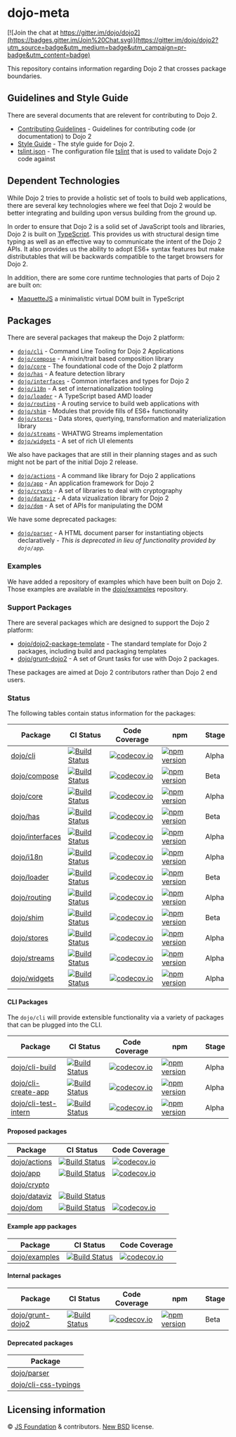 # dojo-meta

[![Join the chat at https://gitter.im/dojo/dojo2](https://badges.gitter.im/Join%20Chat.svg)](https://gitter.im/dojo/dojo2?utm_source=badge&utm_medium=badge&utm_campaign=pr-badge&utm_content=badge)

This repository contains information regarding Dojo 2 that crosses package boundaries.

## Guidelines and Style Guide

There are several documents that are relevent for contributing to Dojo 2.

* [Contributing Guidelines](CONTRIBUTING.md) - Guidelines for contributing code (or documentation) to Dojo 2
* [Style Guide](STYLE.md) - The style guide for Dojo 2.
* [tslint.json](tslint.json) - The configuration file [tslint](https://palantir.github.io/tslint/) that is used to validate Dojo 2 code against

## Dependent Technologies

While Dojo 2 tries to provide a holistic set of tools to build web applications, there are several key technologies where we feel that Dojo 2 would be better integrating and building upon versus building from the ground up.

In order to ensure that Dojo 2 is a solid set of JavaScript tools and libraries, Dojo 2 is built on [TypeScript](https://www.typescriptlang.org/).  This provides us with structural design time typing as well as an effective way to communicate the intent of the Dojo 2 APIs.  It also provides us the ability to adopt ES6+ syntax features but make distributables that will be backwards compatible to the target browsers for Dojo 2.

In addition, there are some core runtime technologies that parts of Dojo 2 are built on:

* [MaquetteJS](http://maquettejs.org/) a minimalistic virtual DOM built in TypeScript

## Packages

There are several packages that makeup the Dojo 2 platform:

* [`dojo/cli`](https://github.com/dojo/cli) - Command Line Tooling for Dojo 2 Applications
* [`dojo/compose`](https://github.com/dojo/compose) - A mixin/trait based composition library
* [`dojo/core`](https://github.com/dojo/core) - The foundational code of the Dojo 2 platform
* [`dojo/has`](https://github.com/dojo/has) - A feature detection library
* [`dojo/interfaces`](https://github.com/dojo/interfaces) - Common interfaces and types for Dojo 2
* [`dojo/i18n`](https://github.com/dojo/i18n) - A set of internationalization tooling
* [`dojo/loader`](https://github.com/dojo/loader) - A TypeScript based AMD loader
* [`dojo/routing`](https://github.com/dojo/routing) - A routing service to build web applications with
* [`dojo/shim`](https://github.com/dojo/shim) - Modules that provide fills of ES6+ functionality
* [`dojo/stores`](https://github.com/dojo/stores) - Data stores, quertying, transformation and materialization library
* [`dojo/streams`](https://github.com/dojo/streams) - WHATWG Streams implementation
* [`dojo/widgets`](https://github.com/dojo/widgets) - A set of rich UI elements

We also have packages that are still in their planning stages and as such might not be part of the initial Dojo 2 release.

* [`dojo/actions`](https://github.com/dojo/actions) - A command like library for Dojo 2 applications
* [`dojo/app`](https://github.com/dojo/app) - An application framework for Dojo 2
* [`dojo/crypto`](https://github.com/dojo/crypto) - A set of libraries to deal with cryptography
* [`dojo/dataviz`](https://github.com/dojo/dataviz) - A data vizualization library for Dojo 2
* [`dojo/dom`](https://github.com/dojo/dom) - A set of APIs for manipulating the DOM

We have some deprecated packages:

* [`dojo/parser`](https://github.com/dojo/parser) - A HTML document parser for instantiating objects declaratively - *This is deprecated in lieu of functionality provided by `dojo/app`.*

### Examples

We have added a repository of examples which have been built on Dojo 2.  Those examples are available
in the [dojo/examples](https://github.com/dojo/examples) repository.

### Support Packages

There are several packages which are designed to support the Dojo 2 platform:

* [dojo/dojo2-package-template](https://github.com/dojo/dojo2-package-template) - The standard template for Dojo 2 packages, including build and packaging templates
* [dojo/grunt-dojo2](https://github.com/dojo/grunt-dojo2) - A set of Grunt tasks for use with Dojo 2 packages.

These packages are aimed at Dojo 2 contributors rather than Dojo 2 end users.

### Status

The following tables contain status information for the packages:

|Package|CI Status|Code Coverage|npm       |Stage|
|-------|---------|-------------|----------|-----|
|[dojo/cli](https://github.com/dojo/cli/)|[![Build Status](https://travis-ci.org/dojo/cli.svg?branch=master)](https://travis-ci.org/dojo/cli)|[![codecov.io](https://codecov.io/gh/dojo/cli/branch/master/graph/badge.svg)](https://codecov.io/gh/dojo/cli/branch/master)|[![npm version](https://badge.fury.io/js/%40dojo%2Fcli.svg)](https://badge.fury.io/js/%40dojo%2Fcli)|Alpha|
|[dojo/compose](https://github.com/dojo/compose)|[![Build Status](https://travis-ci.org/dojo/compose.svg?branch=master)](https://travis-ci.org/dojo/compose)|[![codecov.io](https://codecov.io/gh/dojo/compose/branch/master/graph/badge.svg)](https://codecov.io/gh/dojo/compose/branch/master)|[![npm version](https://badge.fury.io/js/%40dojo%2Fcompose.svg)](https://badge.fury.io/js/%40dojo%2Fcompose)|Beta|
|[dojo/core](https://github.com/dojo/core)|[![Build Status](https://travis-ci.org/dojo/core.svg?branch=master)](https://travis-ci.org/dojo/core)|[![codecov.io](https://codecov.io/gh/dojo/core/branch/master/graph/badge.svg)](https://codecov.io/gh/dojo/core/branch/master)|[![npm version](https://badge.fury.io/js/%40dojo%2Fcore.svg)](https://badge.fury.io/js/%40dojo%2Fcore)|Alpha|
|[dojo/has](https://github.com/dojo/has)|[![Build Status](https://travis-ci.org/dojo/has.svg?branch=master)](https://travis-ci.org/dojo/has)|[![codecov.io](https://codecov.io/gh/dojo/has/branch/master/graph/badge.svg)](https://codecov.io/gh/dojo/has/branch/master)|[![npm version](https://badge.fury.io/js/%40dojo%2Fhas.svg)](https://badge.fury.io/js/%40dojo%2Fhas)|Beta|
|[dojo/interfaces](https://github.com/dojo/interfaces)|[![Build Status](https://travis-ci.org/dojo/interfaces.svg?branch=master)](https://travis-ci.org/dojo/interfaces)|[![codecov.io](https://codecov.io/gh/dojo/interfaces/branch/master/graph/badge.svg)](https://codecov.io/gh/dojo/interfaces/branch/master)|[![npm version](https://badge.fury.io/js/%40dojo%2Finterfaces.svg)](https://badge.fury.io/js/%40dojo%2Finterfaces)|Alpha|
|[dojo/i18n](https://github.com/dojo/i18n)|[![Build Status](https://travis-ci.org/dojo/i18n.svg?branch=master)](https://travis-ci.org/dojo/i18n)|[![codecov.io](https://codecov.io/gh/dojo/i18n/branch/master/graph/badge.svg)](https://codecov.io/gh/dojo/i18n/branch/master)|[![npm version](https://badge.fury.io/js/%40dojo%2Fi18n.svg)](https://badge.fury.io/js/%40dojo%2Fi18n)|Alpha|
|[dojo/loader](https://github.com/dojo/loader)|[![Build Status](https://travis-ci.org/dojo/loader.svg?branch=master)](https://travis-ci.org/dojo/loader)|[![codecov.io](https://codecov.io/gh/dojo/loader/branch/master/graph/badge.svg)](https://codecov.io/gh/dojo/loader/branch/master)|[![npm version](https://badge.fury.io/js/%40dojo%2Floader.svg)](https://badge.fury.io/js/%40dojo%2Floader)|Beta|
|[dojo/routing](https://github.com/dojo/routing)|[![Build Status](https://travis-ci.org/dojo/routing.svg?branch=master)](https://travis-ci.org/dojo/routing)|[![codecov.io](https://codecov.io/gh/dojo/routing/branch/master/graph/badge.svg)](https://codecov.io/gh/dojo/routing/branch/master)|[![npm version](https://badge.fury.io/js/%40dojo%2Frouting.svg)](https://badge.fury.io/js/%40dojo%2Frouting)|Alpha|
|[dojo/shim](https://github.com/dojo/shim)|[![Build Status](https://travis-ci.org/dojo/shim.svg?branch=master)](https://travis-ci.org/dojo/shim)|[![codecov.io](https://codecov.io/gh/dojo/shim/branch/master/graph/badge.svg)](https://codecov.io/gh/dojo/shim/branch/master)|[![npm version](https://badge.fury.io/js/%40dojo%2Fshim.svg)](https://badge.fury.io/js/%40dojo%2Fshim)|Beta|
|[dojo/stores](https://github.com/dojo/stores)|[![Build Status](https://travis-ci.org/dojo/stores.svg?branch=master)](https://travis-ci.org/dojo/stores)|[![codecov.io](https://codecov.io/gh/dojo/stores/branch/master/graph/badge.svg)](https://codecov.io/gh/dojo/stores/branch/master)|[![npm version](https://badge.fury.io/js/%40dojo%2Fstores.svg)](https://badge.fury.io/js/%40dojo%2Fstores)|Alpha|
|[dojo/streams](https://github.com/dojo/streams)|[![Build Status](https://travis-ci.org/dojo/streams.svg?branch=master)](https://travis-ci.org/dojo/streams)|[![codecov.io](https://codecov.io/gh/dojo/streams/branch/master/graph/badge.svg)](https://codecov.io/gh/dojo/streams/branch/master)|[![npm version](https://badge.fury.io/js/%40dojo%2Fstreams.svg)](https://badge.fury.io/js/%40dojo%2Fstreams)|Alpha|
|[dojo/widgets](https://github.com/dojo/widgets)|[![Build Status](https://travis-ci.org/dojo/widgets.svg?branch=master)](https://travis-ci.org/dojo/widgets)|[![codecov.io](https://codecov.io/gh/dojo/widgets/branch/master/graph/badge.svg)](https://codecov.io/gh/dojo/widgets/branch/master)|[![npm version](https://badge.fury.io/js/%40dojo%2Fwidgets.svg)](https://badge.fury.io/js/%40dojo%2Fwidgets)|Alpha|

#### CLI Packages

The `dojo/cli` will provide extensible functionality via a variety of packages that can be plugged
into the CLI.

|Package|CI Status|Code Coverage|npm       |Stage|
|-------|---------|-------------|----------|-----|
|[dojo/cli-build](https://github.com/dojo/cli-build)|[![Build Status](https://travis-ci.org/dojo/cli-build.svg?branch=master)](https://travis-ci.org/dojo/cli-build)|[![codecov.io](https://codecov.io/gh/dojo/cli-build/branch/master/graph/badge.svg)](https://codecov.io/gh/dojo/cli-build/branch/master)|[![npm version](https://badge.fury.io/js/%40dojo%2Fcli-build-webpack.svg)](https://badge.fury.io/js/%40dojo%2Fcli-build-webpack)|Alpha|
|[dojo/cli-create-app](https://github.com/dojo/cli-create-app)|[![Build Status](https://travis-ci.org/dojo/cli-create-app.svg?branch=master)](https://travis-ci.org/dojo/cli-create-app)|[![codecov.io](https://codecov.io/gh/dojo/cli-create-app/branch/master/graph/badge.svg)](https://codecov.io/gh/dojo/cli-create-app/branch/master)|[![npm version](https://badge.fury.io/js/%40dojo%2Fcli-create-app.svg)](https://badge.fury.io/js/%40dojo%2Fcli-create-app)|Alpha|
|[dojo/cli-test-intern](https://github.com/dojo/cli-test-intern)|[![Build Status](https://travis-ci.org/dojo/cli-test-intern.svg?branch=master)](https://travis-ci.org/dojo/cli-test-intern)|[![codecov.io](https://codecov.io/gh/dojo/cli-test-intern/branch/master/graph/badge.svg)](https://codecov.io/gh/dojo/cli-test-intern/branch/master)|[![npm version](https://badge.fury.io/js/%40dojo%2Fcli-test-intern.svg)](https://badge.fury.io/js/%40dojo%2Fcli-test-intern)|Alpha|

#### Proposed packages

|Package|CI Status|Code Coverage|
|-------|---------|-------------|
|[dojo/actions](https://github.com/dojo/actions)|[![Build Status](https://travis-ci.org/dojo/actions.svg?branch=master)](https://travis-ci.org/dojo/actions)|[![codecov.io](https://codecov.io/gh/dojo/actions/branch/master/graph/badge.svg)](https://codecov.io/gh/dojo/actions/branch/master)|
|[dojo/app](https://github.com/dojo/app)|[![Build Status](https://travis-ci.org/dojo/app.svg?branch=master)](https://travis-ci.org/dojo/app)|[![codecov.io](https://codecov.io/gh/dojo/app/branch/master/graph/badge.svg)](https://codecov.io/gh/dojo/app/branch/master)|
|[dojo/crypto](https://github.com/dojo/crypto)| | | |
|[dojo/dataviz](https://github.com/dojo/dataviz)|[![Build Status](https://travis-ci.org/dojo/dataviz.svg?branch=master)](https://travis-ci.org/dojo/dataviz)| | |
|[dojo/dom](https://github.com/dojo/dom)|[![Build Status](https://travis-ci.org/dojo/dom.svg?branch=master)](https://travis-ci.org/dojo/dom)|[![codecov.io](https://codecov.io/gh/dojo/dom/branch/master/graph/badge.svg)](https://codecov.io/gh/dojo/dom/branch/master)|

#### Example app packages

|Package|CI Status|Code Coverage|
|-------|---------|-------------|
|[dojo/examples](https://github.com/dojo/examples)|[![Build Status](https://travis-ci.org/dojo/examples.svg?branch=master)](https://travis-ci.org/dojo/examples)|[![codecov.io](https://codecov.io/gh/dojo/examples/branch/master/graph/badge.svg)](https://codecov.io/gh/dojo/examples/branch/master)|

#### Internal packages

|Package|CI Status|Code Coverage|npm       |Stage|
|-------|---------|-------------|----------|-----|
|[dojo/grunt-dojo2](https://github.com/dojo/grunt-dojo2/)|[![Build Status](https://travis-ci.org/dojo/grunt-dojo2.svg?branch=master)](https://travis-ci.org/dojo/grunt-dojo2)|[![codecov.io](https://codecov.io/gh/dojo/grunt-dojo2/branch/master/graph/badge.svg)](https://codecov.io/gh/dojo/grunt-dojo2/branch/master)|[![npm version](https://badge.fury.io/js/grunt-dojo2.svg)](https://badge.fury.io/js/grunt-dojo2)|Beta|

#### Deprecated packages

|Package|
|-------|
|[dojo/parser](https://github.com/dojo/parser)|
|[dojo/cli-css-typings](https://github.com/dojo/cli-css-typings)|

## Licensing information

© [JS Foundation](https://js.foundation/) & contributors. [New BSD](http://opensource.org/licenses/BSD-3-Clause) license.
